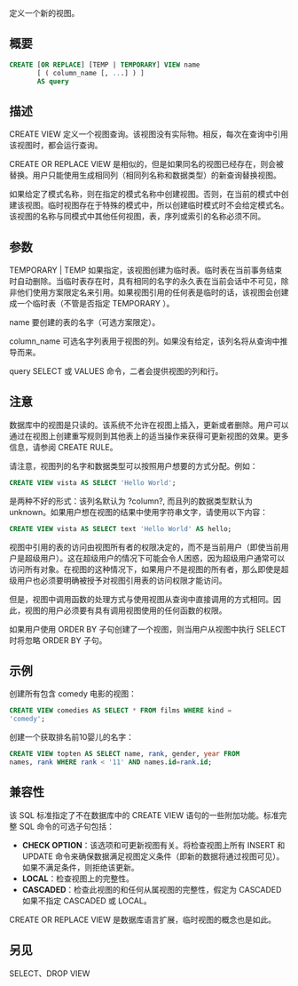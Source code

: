 定义一个新的视图。

## 概要

```sql
CREATE [OR REPLACE] [TEMP | TEMPORARY] VIEW name
       [ ( column_name [, ...] ) ]
       AS query
```

## 描述

CREATE VIEW 定义一个视图查询。该视图没有实际物。相反，每次在查询中引用该视图时，都会运行查询。

CREATE OR REPLACE VIEW 是相似的，但是如果同名的视图已经存在，则会被替换。用户只能使用生成相同列（相同列名称和数据类型）的新查询替换视图。

如果给定了模式名称，则在指定的模式名称中创建视图。否则，在当前的模式中创建该视图。临时视图存在于特殊的模式中，所以创建临时模式时不会给定模式名。该视图的名称与同模式中其他任何视图，表，序列或索引的名称必须不同。

## 参数

TEMPORARY | TEMP
如果指定，该视图创建为临时表。临时表在当前事务结束时自动删除。当临时表存在时，具有相同的名字的永久表在当前会话中不可见，除非他们使用方案限定名来引用。如果视图引用的任何表是临时的话，该视图会创建成一个临时表（不管是否指定 TEMPORARY ）。

name
要创建的表的名字（可选方案限定）。

column_name
可选名字列表用于视图的列。如果没有给定，该列名将从查询中推导而来。

query
SELECT 或 VALUES 命令，二者会提供视图的列和行。

## 注意
数据库中的视图是只读的。该系统不允许在视图上插入，更新或者删除。用户可以通过在视图上创建重写规则到其他表上的适当操作来获得可更新视图的效果。更多信息，请参阅 CREATE RULE。

请注意，视图列的名字和数据类型可以按照用户想要的方式分配。例如：

```sql
CREATE VIEW vista AS SELECT 'Hello World';
```

是两种不好的形式：该列名默认为 ?column?, 而且列的数据类型默认为 unknown。如果用户想在视图的结果中使用字符串文字，请使用以下内容：

```sql
CREATE VIEW vista AS SELECT text 'Hello World' AS hello;
```

视图中引用的表的访问由视图所有者的权限决定的，而不是当前用户（即使当前用户是超级用户）。这在超级用户的情况下可能会令人困惑，因为超级用户通常可以访问所有对象。在视图的这种情况下，如果用户不是视图的所有者，那么即使是超级用户也必须要明确被授予对视图引用表的访问权限才能访问。

但是，视图中调用函数的处理方式与使用视图从查询中直接调用的方式相同。因此，视图的用户必须要有具有调用视图使用的任何函数的权限。

如果用户使用 ORDER BY 子句创建了一个视图，则当用户从视图中执行 SELECT 时将忽略 ORDER BY 子句。

## 示例
创建所有包含 comedy 电影的视图：

```sql
CREATE VIEW comedies AS SELECT * FROM films WHERE kind = 
'comedy';
```

创建一个获取排名前10婴儿的名字：

```sql
CREATE VIEW topten AS SELECT name, rank, gender, year FROM 
names, rank WHERE rank < '11' AND names.id=rank.id;
```

## 兼容性

该 SQL 标准指定了不在数据库中的 CREATE VIEW 语句的一些附加功能。标准完整 SQL 命令的可选子句包括：
- **CHECK OPTION**：该选项和可更新视图有关。将检查视图上所有 INSERT 和 UPDATE 命令来确保数据满足视图定义条件（即新的数据将通过视图可见）。如果不满足条件，则拒绝该更新。
- **LOCAL**：检查视图上的完整性。
- **CASCADED**：检查此视图的和任何从属视图的完整性，假定为 CASCADED 如果不指定 CASCADED 或 LOCAL。

CREATE OR REPLACE VIEW 是数据库语言扩展，临时视图的概念也是如此。

## 另见
SELECT、DROP VIEW
